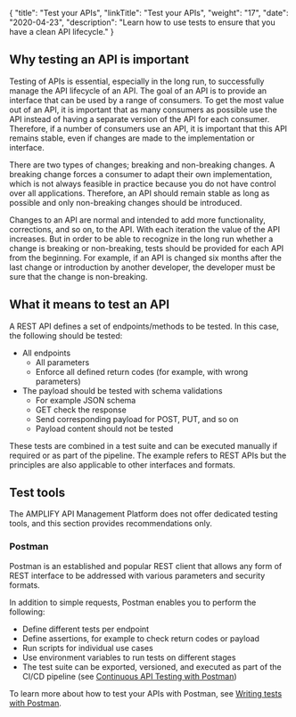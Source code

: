 {
    "title": "Test your APIs",
    "linkTitle": "Test your APIs",
    "weight": "17",
    "date": "2020-04-23",
    "description": "Learn how to use tests to ensure that you have a clean API lifecycle."
}

## Why testing an API is important

Testing of APIs is essential, especially in the long run, to successfully manage the API lifecycle of an API. The goal of an API is to provide an interface that can be used by a range of consumers. To get the most value out of an API, it is important that as many consumers as possible use the API instead of having a separate version of the API for each consumer. Therefore, if a number of consumers use an API, it is important that this API remains stable, even if changes are made to the implementation or interface.

There are two types of changes; breaking and non-breaking changes. A breaking change forces a consumer to adapt their own implementation, which is not always feasible in practice because you do not have control over all applications. Therefore, an API should remain stable as long as possible and only non-breaking changes should be introduced.

Changes to an API are normal and intended to add more functionality, corrections, and so on, to the API. With each iteration the value of the API increases. But in order to be able to recognize in the long run whether a change is breaking or non-breaking, tests should be provided for each API from the beginning. For example, if an API is changed six months after the last change or introduction by another developer, the developer must be sure that the change is non-breaking.

## What it means to test an API

A REST API defines a set of endpoints/methods to be tested. In this case, the following should be tested:

* All endpoints
    * All parameters
    * Enforce all defined return codes (for example, with wrong parameters)
* The payload should be tested with schema validations
    * For example JSON schema
    * GET check the response
    * Send corresponding payload for POST, PUT, and so on
    * Payload content should not be tested

These tests are combined in a test suite and can be executed manually if required or as part of the pipeline. The example refers to REST APIs but the principles are also applicable to other interfaces and formats.

## Test tools

The AMPLIFY API Management Platform does not offer dedicated testing tools, and this section provides recommendations only.

### Postman

Postman is an established and popular REST client that allows any form of REST interface to be addressed with various parameters and security formats.

In addition to simple requests, Postman enables you to perform the following:

* Define different tests per endpoint
* Define assertions, for example to check return codes or payload
* Run scripts for individual use cases
* Use environment variables to run tests on different stages
* The test suite can be exported, versioned, and executed as part of the CI/CD pipeline (see [Continuous API Testing with Postman](https://blog.postman.com/continuous-api-testing-with-postman/))

To learn more about how to test your APIs with Postman, see [Writing tests with Postman](https://learning.postman.com/docs/postman/scripts/test-scripts/).